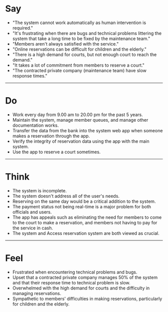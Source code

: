 # Say

* "The system cannot work automatically as human intervention is required."
* "It's frustrating when there are bugs and technical problems littering the system that take a long time to be fixed by the maintenance team."
* "Members aren't always satisfied with the service."
* "Online reservations can be difficult for children and the elderly."
* "There is a high demand for courts, but not enough court to reach the demand."
* "It takes a lot of commitment from members to reserve a court."
* "The contracted private company (maintenance team) have slow response times."
-----

# Do

* Work every day from 9.00 am to 20.00 pm for the past 5 years.
* Maintain the system, manage member queues, and manage other documentation works.
* Transfer the data from the bank into the system web app when someone makes a reservation through the app.
* Verify the integrity of reservation data using the app with the main system.
* Use the app to reserve a court sometimes.
-----

# Think

* The system is incomplete.
* The system doesn't address all of the user's needs.
* Reserving on the same day would be a critical addition to the system.
* The payment status not being real-time is a major problem for both officials and users.
* The app has appeals such as eliminating the need for members to come to the court to make a reservation, and members not having to pay for the service in cash.
* The system and Access reservation system are both viewed as crucial.
-----

# Feel

* Frustrated when encountering technical problems and bugs.
* Upset that a contracted private company manages 50% of the system and that their response time to technical problem is slow.
* Overwhelmed with the high demand for courts and the difficulty in managing reservations.
* Sympathetic to members' difficulties in making reservations, particularly for children and the elderly.
